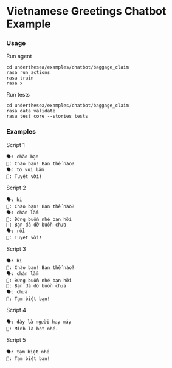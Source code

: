 # Vietnamese Greetings Chatbot Example

### Usage

Run agent

``` 
cd underthesea/examples/chatbot/baggage_claim
rasa run actions 
rasa train
rasa x 
```

Run tests

```
cd underthesea/examples/chatbot/baggage_claim
rasa data validate
rasa test core --stories tests
```
### Examples

Script 1

``` 
🗣️: chào bạn
🤖: Chào bạn! Bạn thế nào?
🗣️: tớ vui lắm
🤖: Tuyệt vời!
```

Script 2

``` 
🗣️: hi
🤖: Chào bạn! Bạn thế nào?
🗣️: chán lắm
🤖: Đừng buồn nhé bạn hỡi
🤖: Bạn đã đỡ buồn chưa
🗣️: rồi
🤖: Tuyệt vời!
```

Script 3

``` 
🗣️: hi
🤖: Chào bạn! Bạn thế nào?
🗣️: chán lắm
🤖: Đừng buồn nhé bạn hỡi
🤖: Bạn đã đỡ buồn chưa
🗣️: chưa
🤖: Tạm biệt bạn!
```

Script 4

``` 
🗣️: đây là người hay máy
🤖: Mình là bot nhé.
```

Script 5

``` 
🗣️: tạm biệt nhé
🤖: Tạm biệt bạn!
```
